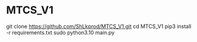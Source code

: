 # MTCS_V1
git clone https://github.com/ShLkprod/MTCS_V1.git
cd MTCS_V1
pip3 install -r requirements.txt
sudo python3.10 main.py

